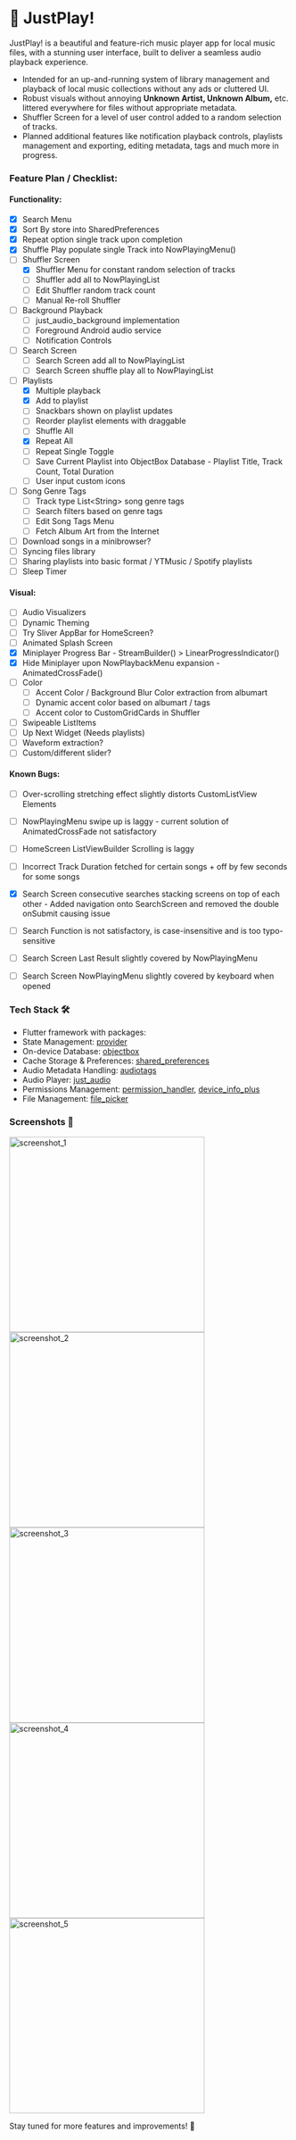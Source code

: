# 🎵 JustPlay!  

JustPlay! is a beautiful and feature-rich music player app for local music files, with a stunning user interface, built to deliver a seamless audio playback experience.

* Intended for an up-and-running system of library management and playback of local music collections without any ads or cluttered UI.
*  Robust visuals without annoying **Unknown Artist, Unknown Album,** etc. littered everywhere for files without appropriate metadata.
*  Shuffler Screen for a level of user control added to a random selection of tracks.  
*  Planned additional features like notification playback controls, playlists management and exporting, editing metadata, tags and much more in progress.

### Feature Plan / Checklist:
#### Functionality:
- [x] Search Menu
- [x] Sort By store into SharedPreferences
- [x] Repeat option single track upon completion
- [x] Shuffle Play populate single Track into NowPlayingMenu()
- [ ] Shuffler Screen
	- [x] Shuffler Menu for constant random selection of tracks
	- [ ] Shuffler add all to NowPlayingList
	- [ ] Edit Shuffler random track count
	- [ ] Manual Re-roll Shuffler
- [ ] Background Playback
	- [ ] just_audio_background implementation
	- [ ] Foreground Android audio service
	- [ ] Notification Controls
- [ ] Search Screen
	- [ ] Search Screen add all to NowPlayingList
	- [ ] Search Screen shuffle play all to NowPlayingList
- [ ] Playlists
	- [x] Multiple playback
	- [x] Add to playlist
	- [ ] Snackbars shown on playlist updates
	- [ ] Reorder playlist elements with draggable
	- [ ] Shuffle All
	- [x] Repeat All
	- [ ] Repeat Single Toggle
	- [ ] Save Current Playlist into ObjectBox Database - Playlist Title, Track Count, Total Duration
	- [ ] User input custom icons 
- [ ] Song Genre Tags
	- [ ] Track type List\<String\> song genre tags
	- [ ] Search filters based on genre tags
	- [ ] Edit Song Tags Menu
	- [ ] Fetch Album Art from the Internet
- [ ] Download songs in a minibrowser?
- [ ] Syncing files library
- [ ] Sharing playlists into basic format / YTMusic / Spotify playlists
- [ ] Sleep Timer
#### Visual:
- [ ] Audio Visualizers 
- [ ] Dynamic Theming
- [ ] Try Sliver AppBar for HomeScreen?
- [ ] Animated Splash Screen
- [x] Miniplayer Progress Bar - StreamBuilder() > LinearProgressIndicator()
- [x] Hide Miniplayer upon NowPlaybackMenu expansion - AnimatedCrossFade()
- [ ] Color
	- [ ] Accent Color / Background Blur Color extraction from albumart
	- [ ] Dynamic accent color based on albumart / tags
	- [ ] Accent color to CustomGridCards in Shuffler
- [ ] Swipeable ListItems
- [ ] Up Next Widget (Needs playlists)
- [ ] Waveform extraction?
- [ ] Custom/different slider?

#### Known Bugs:
- [ ] Over-scrolling stretching effect slightly distorts CustomListView Elements
- [ ] NowPlayingMenu swipe up is laggy - current solution of AnimatedCrossFade not satisfactory
- [ ] HomeScreen ListViewBuilder Scrolling is laggy
- [ ] Incorrect Track Duration fetched for certain songs + off by few seconds for some songs
- [x] Search Screen consecutive searches stacking screens on top of each other - Added navigation onto SearchScreen and removed the double onSubmit causing issue
- [ ] Search Function is not satisfactory, is case-insensitive and is too typo-sensitive
- [ ] Search Screen Last Result slightly covered by NowPlayingMenu
- [ ] Search Screen NowPlayingMenu slightly covered by keyboard when opened


### Tech Stack 🛠️  
+ Flutter framework with packages:  
+ State Management: [provider](https://pub.dev/packages/provider)  
+ On-device Database: [objectbox](https://pub.dev/packages/objectbox)  
+ Cache Storage & Preferences: [shared_preferences](https://pub.dev/packages/shared_preferences)  
+ Audio Metadata Handling: [audiotags](https://pub.dev/packages/audiotags)  
+ Audio Player: [just_audio](https://pub.dev/packages/just_audio)  
+ Permissions Management: [permission_handler](https://pub.dev/packages/permission_handler), [device_info_plus](https://pub.dev/packages/device_info_plus)  
+ File Management: [file_picker](https://pub.dev/packages/file_picker)    

### Screenshots 📸
<img src="screenshots/screenshot_1.jpg" alt="screenshot_1" width="350">  
<img src="screenshots/screenshot_2.jpg" alt="screenshot_2" width="350">  
<img src="screenshots/screenshot_3.jpg" alt="screenshot_3" width="350">  
<img src="screenshots/screenshot_4.jpg" alt="screenshot_4" width="350">  
<img src="screenshots/screenshot_5.jpg" alt="screenshot_5" width="350">  

Stay tuned for more features and improvements! 🚀  
